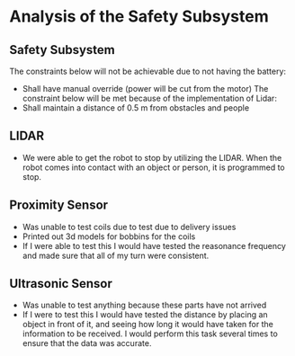 # Analysis of the Safety Subsystem

## Safety Subsystem
The constraints below will not be achievable due to not having the battery:
 - Shall have manual override (power will be cut from the motor)
 The constraint below will be met because of the implementation of Lidar:
 - Shall maintain a distance of 0.5 m from obstacles and people
 
## LIDAR
- We were able to get the robot to stop by utilizing the LIDAR. When the robot comes into contact with an object or person, it is programmed to stop.

## Proximity Sensor
- Was unable to test coils due to test due to delivery issues
- Printed out 3d models for bobbins for the coils
- If I were able to test this I would have tested the reasonance frequency and made sure that all of my turn were consistent. 

## Ultrasonic Sensor
- Was unable to test anything because these parts have not arrived 
- If I were to test this I would have tested the distance by placing an object in front of it, and seeing how long it would have taken for the information to be received. I would perform this task several times to ensure that the data was accurate.
